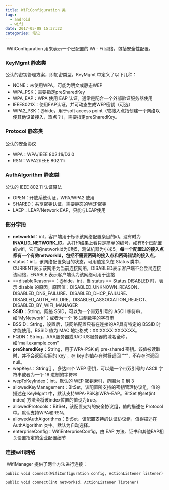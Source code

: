 ```yaml
---
title: WiFiConfiguration 类
tags:
  - android
  - wifi
date: 2017-05-08 15:37:22
categories: 笔记
---
```


​	WifiConfiguration 用来表示一个已配置的 Wi - Fi 网络，包括安全性配置。



### **KeyMgmt** 静态类

公认的密钥管理方案，即加密类型。KeyMgmt 中定义了以下几种：

+ NONE：未使用WPA，可能为明文或静态WEP
+ WPA_PSK：需要指定preSharedKey
+ WPA_EAP：WPA 使用 EAP 认证。通常是配合一个外部验证服务器使用
+ IEEE8021X：使用EAP认证，并可动态生成WEP密钥（可选）
+ WPA2_PSK：@hide，用于soft access point（软接入点指创建一个网络以便其他设备接入，热点？），需要指定preSharedKey。



### **Protocol** 静态类

公认的安全协议

- WPA：WPA/IEEE 802.11i/D3.0
- RSN：WPA2/IEEE 802.11i



### **AuthAlgorithm** 静态类

公认的 IEEE 802.11 认证算法

+ OPEN：开放系统认证，WPA/WPA2 使用
+ SHARED：共享密钥认证，需要静态的WEP密钥
+ LAEP：LEAP/Network EAP，只能与LEAP使用





### **部分字段**

+ **networkId**：int，客户端用于标识该网络配置条目的id。没有时为**INVALID_NETWORK_ID**。从打印结果上看只是简单的编号，如有6个已配置的wifi，它们的networkId为0到5，测试机器为小米5。**每一个配置过的接入点都有一个有效networkId，包括不需要密码的接入点和密码错误的接入点。**
+ status：int，该网络配置条目的状态，可用值定义在 Status 类中，CURRENT表示该网络为当前连接网络，DISABLED表示客户端不会尝试连接该网络，ENABLE 表示客户端认为该网络可用于连接
+ ==disableReason==：@hide，int，当 status == Status.DISABLED 时，表示 disable 的原因。原因值：DISABLED_UNKNOWN_REASON、DISABLED_DNS_FAILURE、DISABLED_DHCP_FAILURE、DISABLED_AUTH_FAILURE、DISABLED_ASSOCIATION_REJECT、DISABLED_BY_WIFI_MANAGER
+ **SSID**：String，网络 SSID，可以为一个带双引号的 ASCII 字符串，如“MyNetwork”；或者为一个 16 进制数字的字符串
+ BSSID：String，设置后，该网络配置只有在连接的AP具有特定的 BSSID 时才能使用。BSSID 值为 MAC 地址格式：XX:XX:XX:XX:XX:XX。
+ FQDN：String，AAA服务器或RADIUS服务器的域名全称，如“mail.example.com”
+ **preSharedKey**：String，用于WPA-PSK 的 pre-shared 密钥。该值被读取时，并不会返回实际的 key ，在 key 的值存在时将返回 “*”，不存在时返回 null。
+ wepKeys：String[] ，多达四个 WEP 密钥，可以是一个带双引号的 ASCII 字符串或者为一个 16 进制的字符串
+ wepTxKeyIndex：int，默认的 WEP 密钥索引，范围为 0 到 3
+ allowedKeyManagement：BitSet，该配置所支持的密钥管理协议组，值的描述在 KeyMgmt 中，默认支持WPA-PSK和WPA-EAP。BitSet 的set(int index) 方法会将该index位置的值设为true。
+ allowedProtocols：BitSet，该配置支持的安全协议组，值的描述在 Protocol 中。默认支持WPA和RSN。
+ allowedAuthAlgorithms：BitSet，该配置支持的认证协议组，值得描述在 AuthAlgorithm 类中。默认为自动选择。
+ enterpriseConfig：WifiEnterpriseConfig，由 EAP 方法、证书和其他EAP相关设置指定的企业配置细节





### 连接wifi网络

​	WifiManager 提供了两个方法进行连接：

`public void connect(WifiConfiguration config, ActionListener listener)`

`public void connect(int networkId, ActionListener listener)`

















